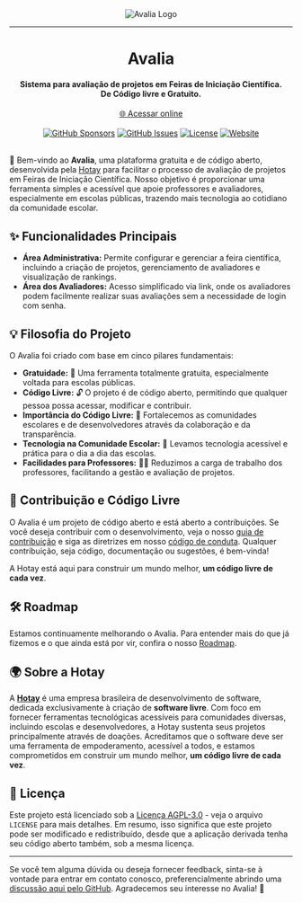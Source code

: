 <div align="center"><img align="center" src="https://raw.githubusercontent.com/hotaydev/avalia/main/.github/images/avalia-title.png" alt="Avalia Logo" /></div>

---

<h1 align="center">Avalia</h1>
<h4 align="center">Sistema para avaliação de projetos em Feiras de Iniciação Científica.<br/>De Código livre e Gratuito.</h4>


<div align="center"><a href="https://avalia.hotay.dev/" target="_blank">🌐 Acessar online</a></div>
&nbsp;

<div align="center">
  <a href="https://github.com/sponsors/hotaydev/" target="_blank"><img alt="GitHub Sponsors" src="https://img.shields.io/github/sponsors/hotaydev?label=Sponsors"></a>
  <a href="https://github.com/hotaydev/avalia/issues." target="_blank"><img alt="GitHub Issues" src="https://img.shields.io/github/issues/hotaydev/avalia?label=Issues"></a>
  <a href="https://github.com/hotaydev/avalia?tab=AGPL-3.0-1-ov-file" target="_blank"><img alt="License" src="https://img.shields.io/github/license/hotaydev/avalia?color=blue&label=Licen%C3%A7a"></a>
  <a href="https://avalia.hotay.dev/" target="_blank"><img alt="Website" src="https://img.shields.io/website?url=https%3A%2F%2Favalia.hotay.dev&up_message=online&down_message=offline&label=Plataforma%20Web"></a>
</div>
&nbsp;


🎉 Bem-vindo ao **Avalia**, uma plataforma gratuita e de código aberto, desenvolvida pela [Hotay](#sobre-a-hotay) para facilitar o processo de avaliação de projetos em Feiras de Iniciação Científica. Nosso objetivo é proporcionar uma ferramenta simples e acessível que apoie professores e avaliadores, especialmente em escolas públicas, trazendo mais tecnologia ao cotidiano da comunidade escolar.

## ✨ Funcionalidades Principais

- **Área Administrativa:** Permite configurar e gerenciar a feira científica, incluindo a criação de projetos, gerenciamento de avaliadores e visualização de rankings.
- **Área dos Avaliadores:** Acesso simplificado via link, onde os avaliadores podem facilmente realizar suas avaliações sem a necessidade de login com senha.

## 💡 Filosofia do Projeto

O Avalia foi criado com base em cinco pilares fundamentais:

- **Gratuidade:** 💸 Uma ferramenta totalmente gratuita, especialmente voltada para escolas públicas.
- **Código Livre:** 🔓 O projeto é de código aberto, permitindo que qualquer pessoa possa acessar, modificar e contribuir.
- **Importância do Código Livre:** 🤝 Fortalecemos as comunidades escolares e de desenvolvedores através da colaboração e da transparência.
- **Tecnologia na Comunidade Escolar:** 🏫 Levamos tecnologia acessível e prática para o dia a dia das escolas.
- **Facilidades para Professores:** 👩‍🏫 Reduzimos a carga de trabalho dos professores, facilitando a gestão e avaliação de projetos.

## 🚀 Contribuição e Código Livre

O Avalia é um projeto de código aberto e está aberto a contribuições. Se você deseja contribuir com o desenvolvimento, veja o nosso [guia de contribuição](./CONTRIBUTING.md) e siga as diretrizes em nosso [código de conduta](.github/CODE_OF_CONDUCT.md). Qualquer contribuição, seja código, documentação ou sugestões, é bem-vinda!

A Hotay está aqui para construir um mundo melhor, **um código livre de cada vez**.

## 🛠️ Roadmap

Estamos continuamente melhorando o Avalia. Para entender mais do que já fizemos e o que ainda está por vir, confira o nosso [Roadmap](./ROADMAP.md).

## 🌍 Sobre a Hotay

A **[Hotay](https://www.hotay.dev)** é uma empresa brasileira de desenvolvimento de software, dedicada exclusivamente à criação de **software livre**. Com foco em fornecer ferramentas tecnológicas acessíveis para comunidades diversas, incluindo escolas e desenvolvedores, a Hotay sustenta seus projetos principalmente através de doações. Acreditamos que o software deve ser uma ferramenta de empoderamento, acessível a todos, e estamos comprometidos em construir um mundo melhor, **um código livre de cada vez**.

## 📜 Licença

Este projeto está licenciado sob a [Licença AGPL-3.0](LICENSE) - veja o arquivo `LICENSE` para mais detalhes.
Em resumo, isso significa que este projeto pode ser modificado e redistribuído, desde que a aplicação derivada tenha seu código aberto também, sob a mesma licença.

---

Se você tem alguma dúvida ou deseja fornecer feedback, sinta-se à vontade para entrar em contato conosco, preferencialmente abrindo uma [discussão aqui pelo GitHub](https://github.com/hotaydev/avalia/discussions). Agradecemos seu interesse no Avalia! 💬
